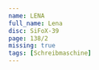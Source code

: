 ```yaml
---
name: LENA
full_name: Lena
disc: SiFoX-39
page: 138/2
missing: true
tags: [Schreibmaschine]
---
```

